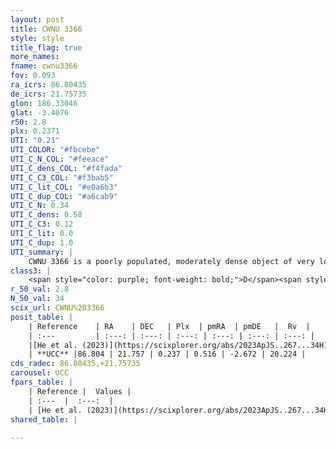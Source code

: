 ```yaml
---
layout: post
title: CWNU 3366
style: style
title_flag: true
more_names: 
fname: cwnu3366
fov: 0.093
ra_icrs: 86.80435
de_icrs: 21.75735
glon: 186.33046
glat: -3.4076
r50: 2.8
plx: 0.2371
UTI: "0.21"
UTI_COLOR: "#fbcebe"
UTI_C_N_COL: "#feeace"
UTI_C_dens_COL: "#f4fada"
UTI_C_C3_COL: "#f3bab5"
UTI_C_lit_COL: "#e0a6b3"
UTI_C_dup_COL: "#a6cab9"
UTI_C_N: 0.34
UTI_C_dens: 0.58
UTI_C_C3: 0.12
UTI_C_lit: 0.0
UTI_C_dup: 1.0
UTI_summary: |
    CWNU 3366 is a poorly populated, moderately dense object of very low C3 quality. It was recently reported in the literature.
class3: |
    <span style="color: purple; font-weight: bold;">D</span><span style="color: red; font-weight: bold;">C</span>
r_50_val: 2.8
N_50_val: 34
scix_url: CWNU%203366
posit_table: |
    | Reference    | RA    | DEC   | Plx  | pmRA  | pmDE   |  Rv  |
    | :---         | :---: | :---: | :---: | :---: | :---: | :---: |
    |[He et al. (2023)](https://scixplorer.org/abs/2023ApJS..267...34H) | 86.804 | 21.762 | 0.229 | 0.514 | -2.677 | 20.22 |
    | **UCC** |86.804 | 21.757 | 0.237 | 0.516 | -2.672 | 20.224 | 
cds_radec: 86.80435,+21.75735
carousel: UCC
fpars_table: |
    | Reference |  Values |
    | :---  |  :---:  |
    | [He et al. (2023)](https://scixplorer.org/abs/2023ApJS..267...34H) | `A0=2.05, m-M=12.85, logA=8.8` |
shared_table: |
    
---
```

